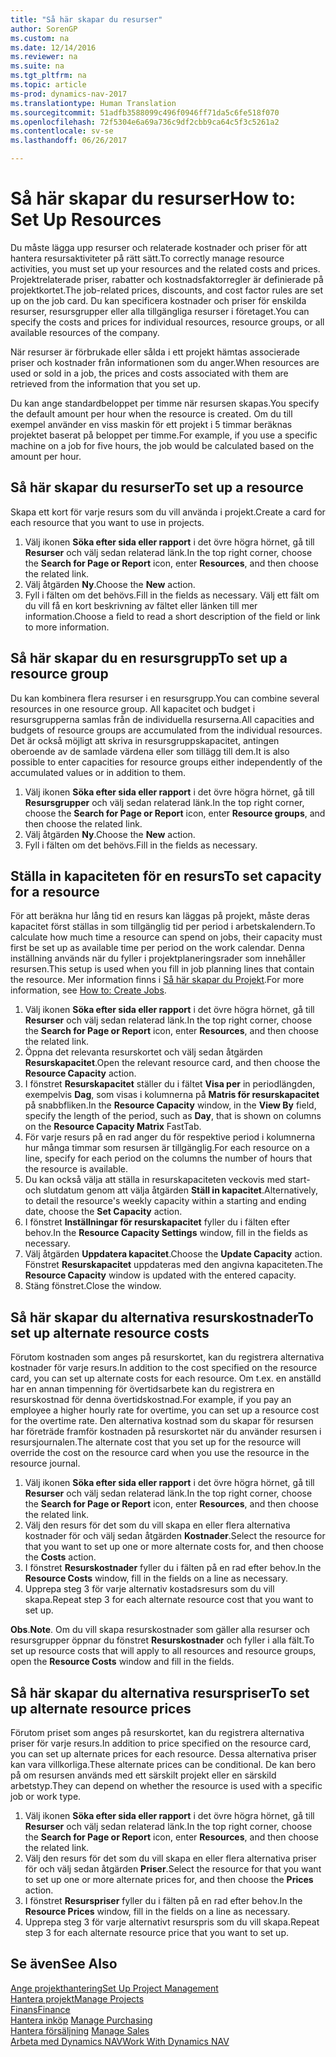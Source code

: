```yaml
---
title: "Så här skapar du resurser"
author: SorenGP
ms.custom: na
ms.date: 12/14/2016
ms.reviewer: na
ms.suite: na
ms.tgt_pltfrm: na
ms.topic: article
ms-prod: dynamics-nav-2017
ms.translationtype: Human Translation
ms.sourcegitcommit: 51adfb3588099c496f0946ff71da5c6fe518f070
ms.openlocfilehash: 72f5304e6a69a736c9df2cbb9ca64c5f3c5261a2
ms.contentlocale: sv-se
ms.lasthandoff: 06/26/2017

---
```


# <a name="how-to-set-up-resources"></a><span data-ttu-id="935bc-102">Så här skapar du resurser</span><span class="sxs-lookup"><span data-stu-id="935bc-102">How to: Set Up Resources</span></span>
<span data-ttu-id="935bc-103">Du måste lägga upp resurser och relaterade kostnader och priser för att hantera resursaktiviteter på rätt sätt.</span><span class="sxs-lookup"><span data-stu-id="935bc-103">To correctly manage resource activities, you must set up your resources and the related costs and prices.</span></span> <span data-ttu-id="935bc-104">Projektrelaterade priser, rabatter och kostnadsfaktorregler är definierade på projektkortet.</span><span class="sxs-lookup"><span data-stu-id="935bc-104">The job-related prices, discounts, and cost factor rules are set up on the job card.</span></span> <span data-ttu-id="935bc-105">Du kan specificera kostnader och priser för enskilda resurser, resursgrupper eller alla tillgängliga resurser i företaget.</span><span class="sxs-lookup"><span data-stu-id="935bc-105">You can specify the costs and prices for individual resources, resource groups, or all available resources of the company.</span></span>

<span data-ttu-id="935bc-106">När resurser är förbrukade eller sålda i ett projekt hämtas associerade priser och kostnader från informationen som du anger.</span><span class="sxs-lookup"><span data-stu-id="935bc-106">When resources are used or sold in a job, the prices and costs associated with them are retrieved from the information that you set up.</span></span>

<span data-ttu-id="935bc-107">Du kan ange standardbeloppet per timme när resursen skapas.</span><span class="sxs-lookup"><span data-stu-id="935bc-107">You specify the default amount per hour when the resource is created.</span></span> <span data-ttu-id="935bc-108">Om du till exempel använder en viss maskin för ett projekt i 5 timmar beräknas projektet baserat på beloppet per timme.</span><span class="sxs-lookup"><span data-stu-id="935bc-108">For example, if you use a specific machine on a job for five hours, the job would be calculated based on the amount per hour.</span></span>

## <a name="to-set-up-a-resource"></a><span data-ttu-id="935bc-109">Så här skapar du resurser</span><span class="sxs-lookup"><span data-stu-id="935bc-109">To set up a resource</span></span>
<span data-ttu-id="935bc-110">Skapa ett kort för varje resurs som du vill använda i projekt.</span><span class="sxs-lookup"><span data-stu-id="935bc-110">Create a card for each resource that you want to use in projects.</span></span>

1. <span data-ttu-id="935bc-111">Välj ikonen **Söka efter sida eller rapport** i det övre högra hörnet, gå till **Resurser** och välj sedan relaterad länk.</span><span class="sxs-lookup"><span data-stu-id="935bc-111">In the top right corner, choose the **Search for Page or Report** icon, enter **Resources**, and then choose the related link.</span></span>
2. <span data-ttu-id="935bc-112">Välj åtgärden **Ny**.</span><span class="sxs-lookup"><span data-stu-id="935bc-112">Choose the **New** action.</span></span>
3. <span data-ttu-id="935bc-113">Fyll i fälten om det behövs.</span><span class="sxs-lookup"><span data-stu-id="935bc-113">Fill in the fields as necessary.</span></span> <span data-ttu-id="935bc-114">Välj ett fält om du vill få en kort beskrivning av fältet eller länken till mer information.</span><span class="sxs-lookup"><span data-stu-id="935bc-114">Choose a field to read a short description of the field or link to more information.</span></span>  

## <a name="to-set-up-a-resource-group"></a><span data-ttu-id="935bc-115">Så här skapar du en resursgrupp</span><span class="sxs-lookup"><span data-stu-id="935bc-115">To set up a resource group</span></span>
<span data-ttu-id="935bc-116">Du kan kombinera flera resurser i en resursgrupp.</span><span class="sxs-lookup"><span data-stu-id="935bc-116">You can combine several resources in one resource group.</span></span> <span data-ttu-id="935bc-117">All kapacitet och budget i resursgrupperna samlas från de individuella resurserna.</span><span class="sxs-lookup"><span data-stu-id="935bc-117">All capacities and budgets of resource groups are accumulated from the individual resources.</span></span> <span data-ttu-id="935bc-118">Det är också möjligt att skriva in resursgruppskapacitet, antingen oberoende av de samlade värdena eller som tillägg till dem.</span><span class="sxs-lookup"><span data-stu-id="935bc-118">It is also possible to enter capacities for resource groups either independently of the accumulated values or in addition to them.</span></span>

1. <span data-ttu-id="935bc-119">Välj ikonen **Söka efter sida eller rapport** i det övre högra hörnet, gå till **Resursgrupper** och välj sedan relaterad länk.</span><span class="sxs-lookup"><span data-stu-id="935bc-119">In the top right corner, choose the **Search for Page or Report** icon, enter **Resource groups**, and then choose the related link.</span></span>
2. <span data-ttu-id="935bc-120">Välj åtgärden **Ny**.</span><span class="sxs-lookup"><span data-stu-id="935bc-120">Choose the **New** action.</span></span>
3. <span data-ttu-id="935bc-121">Fyll i fälten om det behövs.</span><span class="sxs-lookup"><span data-stu-id="935bc-121">Fill in the fields as necessary.</span></span>

## <a name="to-set-capacity-for-a-resource"></a><span data-ttu-id="935bc-122">Ställa in kapaciteten för en resurs</span><span class="sxs-lookup"><span data-stu-id="935bc-122">To set capacity for a resource</span></span> 
<span data-ttu-id="935bc-123">För att beräkna hur lång tid en resurs kan läggas på projekt, måste deras kapacitet först ställas in som tillgänglig tid per period i arbetskalendern.</span><span class="sxs-lookup"><span data-stu-id="935bc-123">To calculate how much time a resource can spend on jobs, their capacity must first be set up as available time per period on the work calendar.</span></span> <span data-ttu-id="935bc-124">Denna inställning används när du fyller i projektplaneringsrader som innehåller resursen.</span><span class="sxs-lookup"><span data-stu-id="935bc-124">This setup is used when you fill in job planning lines that contain the resource.</span></span> <span data-ttu-id="935bc-125">Mer information finns i [Så här skapar du Projekt](projects-how-create-jobs.md).</span><span class="sxs-lookup"><span data-stu-id="935bc-125">For more information, see [How to: Create Jobs](projects-how-create-jobs.md).</span></span>

1. <span data-ttu-id="935bc-126">Välj ikonen **Söka efter sida eller rapport** i det övre högra hörnet, gå till **Resurser** och välj sedan relaterad länk.</span><span class="sxs-lookup"><span data-stu-id="935bc-126">In the top right corner, choose the **Search for Page or Report** icon, enter **Resources**, and then choose the related link.</span></span>
2. <span data-ttu-id="935bc-127">Öppna det relevanta resurskortet och välj sedan åtgärden **Resurskapacitet**.</span><span class="sxs-lookup"><span data-stu-id="935bc-127">Open the relevant resource card, and then choose the **Resource Capacity** action.</span></span>
3. <span data-ttu-id="935bc-128">I fönstret **Resurskapacitet** ställer du i fältet **Visa per** in periodlängden, exempelvis **Dag**, som visas i kolumnerna på **Matris för resurskapacitet** på snabbfliken.</span><span class="sxs-lookup"><span data-stu-id="935bc-128">In the **Resource Capacity** window, in the **View By** field, specify the length of the period, such as **Day**, that is shown on columns on the **Resource Capacity Matrix** FastTab.</span></span>
4. <span data-ttu-id="935bc-129">För varje resurs på en rad anger du för respektive period i kolumnerna hur många timmar som resursen är tillgänglig.</span><span class="sxs-lookup"><span data-stu-id="935bc-129">For each resource on a line, specify for each period on the columns the number of hours that the resource is available.</span></span>
5. <span data-ttu-id="935bc-130">Du kan också välja att ställa in resurskapaciteten veckovis med start- och slutdatum genom att välja åtgärden **Ställ in kapacitet**.</span><span class="sxs-lookup"><span data-stu-id="935bc-130">Alternatively, to detail the resource's weekly capacity within a starting and ending date, choose the **Set Capacity** action.</span></span>
6. <span data-ttu-id="935bc-131">I fönstret **Inställningar för resurskapacitet** fyller du i fälten efter behov.</span><span class="sxs-lookup"><span data-stu-id="935bc-131">In the **Resource Capacity Settings** window, fill in the fields as necessary.</span></span>
7. <span data-ttu-id="935bc-132">Välj åtgärden **Uppdatera kapacitet**.</span><span class="sxs-lookup"><span data-stu-id="935bc-132">Choose the **Update Capacity** action.</span></span> <span data-ttu-id="935bc-133">Fönstret **Resurskapacitet** uppdateras med den angivna kapaciteten.</span><span class="sxs-lookup"><span data-stu-id="935bc-133">The **Resource Capacity** window is updated with the entered capacity.</span></span>
8. <span data-ttu-id="935bc-134">Stäng fönstret.</span><span class="sxs-lookup"><span data-stu-id="935bc-134">Close the window.</span></span>

## <a name="to-set-up-alternate-resource-costs"></a><span data-ttu-id="935bc-135">Så här skapar du alternativa resurskostnader</span><span class="sxs-lookup"><span data-stu-id="935bc-135">To set up alternate resource costs</span></span>
<span data-ttu-id="935bc-136">Förutom kostnaden som anges på resurskortet, kan du registrera alternativa kostnader för varje resurs.</span><span class="sxs-lookup"><span data-stu-id="935bc-136">In addition to the cost specified on the resource card, you can set up alternate costs for each resource.</span></span> <span data-ttu-id="935bc-137">Om t.ex. en anställd har en annan timpenning för övertidsarbete kan du registrera en resurskostnad för denna övertidskostnad.</span><span class="sxs-lookup"><span data-stu-id="935bc-137">For example, if you pay an employee a higher hourly rate for overtime, you can set up a resource cost for the overtime rate.</span></span> <span data-ttu-id="935bc-138">Den alternativa kostnad som du skapar för resursen har företräde framför kostnaden på resurskortet när du använder resursen i resursjournalen.</span><span class="sxs-lookup"><span data-stu-id="935bc-138">The alternate cost that you set up for the resource will override the cost on the resource card when you use the resource in the resource journal.</span></span>

1. <span data-ttu-id="935bc-139">Välj ikonen **Söka efter sida eller rapport** i det övre högra hörnet, gå till **Resurser** och välj sedan relaterad länk.</span><span class="sxs-lookup"><span data-stu-id="935bc-139">In the top right corner, choose the **Search for Page or Report** icon, enter **Resources**, and then choose the related link.</span></span>  
2. <span data-ttu-id="935bc-140">Välj den resurs för det som du vill skapa en eller flera alternativa kostnader för och välj sedan åtgärden **Kostnader**.</span><span class="sxs-lookup"><span data-stu-id="935bc-140">Select the resource for that you want to set up one or more alternate costs for, and then choose the **Costs** action.</span></span>  
3. <span data-ttu-id="935bc-141">I fönstret **Resurskostnader** fyller du i fälten på en rad efter behov.</span><span class="sxs-lookup"><span data-stu-id="935bc-141">In the **Resource Costs** window, fill in the fields on a line as necessary.</span></span>  
4. <span data-ttu-id="935bc-142">Upprepa steg 3 för varje alternativ kostadsresurs som du vill skapa.</span><span class="sxs-lookup"><span data-stu-id="935bc-142">Repeat step 3 for each alternate resource cost that you want to set up.</span></span>

<span data-ttu-id="935bc-143">**Obs**.</span><span class="sxs-lookup"><span data-stu-id="935bc-143">**Note**.</span></span> <span data-ttu-id="935bc-144">Om du vill skapa resurskostnader som gäller alla resurser och resursgrupper öppnar du fönstret **Resurskostnader** och fyller i alla fält.</span><span class="sxs-lookup"><span data-stu-id="935bc-144">To set up resource costs that will apply to all resources and resource groups, open the **Resource Costs** window and fill in the fields.</span></span>

## <a name="to-set-up-alternate-resource-prices"></a><span data-ttu-id="935bc-145">Så här skapar du alternativa resurspriser</span><span class="sxs-lookup"><span data-stu-id="935bc-145">To set up alternate resource prices</span></span>  
<span data-ttu-id="935bc-146">Förutom priset som anges på resurskortet, kan du registrera alternativa priser för varje resurs.</span><span class="sxs-lookup"><span data-stu-id="935bc-146">In addition to price specified on the resource card, you can set up alternate prices for each resource.</span></span> <span data-ttu-id="935bc-147">Dessa alternativa priser kan vara villkorliga.</span><span class="sxs-lookup"><span data-stu-id="935bc-147">These alternate prices can be conditional.</span></span> <span data-ttu-id="935bc-148">De kan bero på om resursen används med ett särskilt projekt eller en särskild arbetstyp.</span><span class="sxs-lookup"><span data-stu-id="935bc-148">They can depend on whether the resource is used with a specific job or work type.</span></span>

1. <span data-ttu-id="935bc-149">Välj ikonen **Söka efter sida eller rapport** i det övre högra hörnet, gå till **Resurser** och välj sedan relaterad länk.</span><span class="sxs-lookup"><span data-stu-id="935bc-149">In the top right corner, choose the **Search for Page or Report** icon, enter **Resources**, and then choose the related link.</span></span>
2. <span data-ttu-id="935bc-150">Välj den resurs för det som du vill skapa en eller flera alternativa priser för och välj sedan åtgärden **Priser**.</span><span class="sxs-lookup"><span data-stu-id="935bc-150">Select the resource for that you want to set up one or more alternate prices for, and then choose the **Prices** action.</span></span>
3. <span data-ttu-id="935bc-151">I fönstret **Resurspriser** fyller du i fälten på en rad efter behov.</span><span class="sxs-lookup"><span data-stu-id="935bc-151">In the **Resource Prices** window, fill in the fields on a line as necessary.</span></span>
4. <span data-ttu-id="935bc-152">Upprepa steg 3 för varje alternativt resurspris som du vill skapa.</span><span class="sxs-lookup"><span data-stu-id="935bc-152">Repeat step 3 for each alternate resource price that you want to set up.</span></span>

## <a name="see-also"></a><span data-ttu-id="935bc-153">Se även</span><span class="sxs-lookup"><span data-stu-id="935bc-153">See Also</span></span>
[<span data-ttu-id="935bc-154">Ange projekthantering</span><span class="sxs-lookup"><span data-stu-id="935bc-154">Set Up Project Management</span></span>](projects-setup-projects.md)  
[<span data-ttu-id="935bc-155">Hantera projekt</span><span class="sxs-lookup"><span data-stu-id="935bc-155">Manage Projects</span></span>](projects-manage-projects.md)  
[<span data-ttu-id="935bc-156">Finans</span><span class="sxs-lookup"><span data-stu-id="935bc-156">Finance</span></span>](finance-setup.md)  
<span data-ttu-id="935bc-157">[Hantera inköp](purchasing-manage-purchasing.md)       </span><span class="sxs-lookup"><span data-stu-id="935bc-157">[Manage Purchasing](purchasing-manage-purchasing.md)       </span></span>  
<span data-ttu-id="935bc-158">[Hantera försäljning](sales-manage-sales.md)    </span><span class="sxs-lookup"><span data-stu-id="935bc-158">[Manage Sales](sales-manage-sales.md)    </span></span>  
[<span data-ttu-id="935bc-159">Arbeta med Dynamics NAV</span><span class="sxs-lookup"><span data-stu-id="935bc-159">Work With Dynamics NAV</span></span>](ui-work-product.md)  

